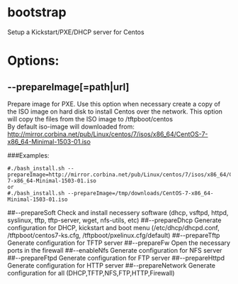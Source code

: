 # bootstrap
Setup a Kickstart/PXE/DHCP server for Centos

# Options:

## --prepareImage[=path|url]
Prepare image for PXE.  Use this option when necessary create a copy of the ISO image on hard disk to install Centos over the network. This option will copy the files from the ISO image to /tftpboot/centos<br> 
By default iso-image will downloaded from: http://mirror.corbina.net/pub/Linux/centos/7/isos/x86_64/CentOS-7-x86_64-Minimal-1503-01.iso <br>

###Examples:
```
#./bash_install.sh --prepareImage=http://mirror.corbina.net/pub/Linux/centos/7/isos/x86_64/CentOS-7-x86_64-Minimal-1503-01.iso
or
#./bash_install.sh --prepareImage=/tmp/downloads/CentOS-7-x86_64-Minimal-1503-01.iso
```
##--prepareSoft
Check and install necessery software (dhcp, vsftpd, httpd, syslinux, tftp, tftp-server, wget, nfs-utils, etc)
##--prepareDhcp
Generate configuration for DHCP, kickstart and boot menu (/etc/dhcp/dhcpd.conf, /tftpboot/centos7-ks.cfg, /tftpboot/pxelinux.cfg/default)
##--prepareTftp
Generate configuration for TFTP server
##--prepareFw
Open the necessary ports in the firewall
##--enableNfs
Generate configuration for NFS server
##--prepareFtpd
Generate configuration for FTP server
##--prepareHttpd
Generate configuration for HTTP server
##--prepareNetwork
Generate configuration for all (DHCP,TFTP,NFS,FTP,HTTP,Firewall)
    

